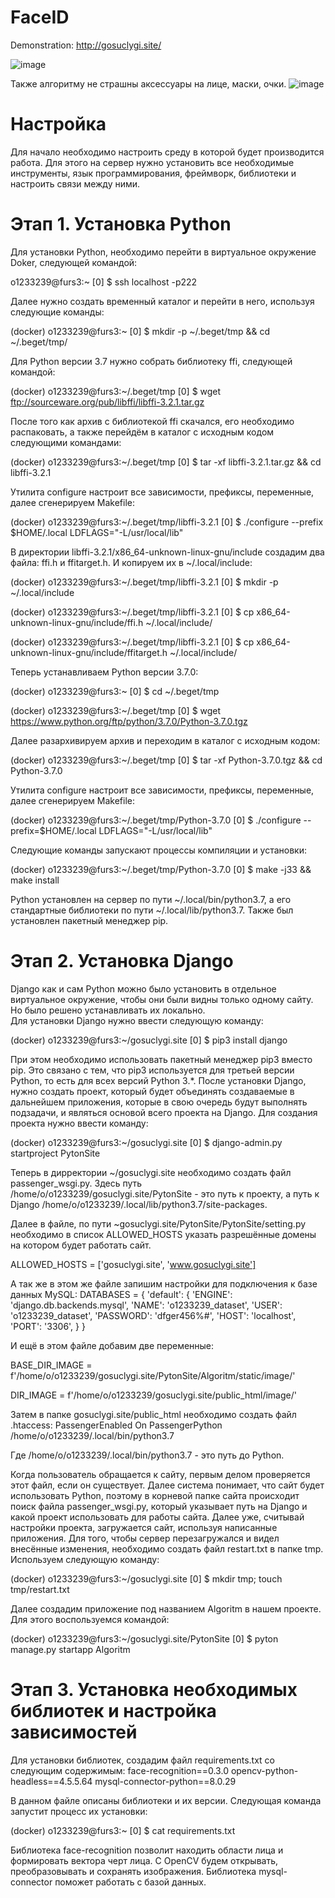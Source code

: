 # FaceID

Demonstration: http://gosuclygi.site/

![image](https://user-images.githubusercontent.com/72864649/186428306-01e12c43-9e88-45d3-bddb-0883969e1760.png)

Также алгоритму не страшны аксессуары на лице, маски, очки.
![image](https://user-images.githubusercontent.com/72864649/186429111-5a626e84-7579-4289-bcbc-fd6e436bba69.png)

# Настройка
Для начало необходимо настроить среду в которой будет производится работа. Для этого на сервер нужно установить все необходимые инструменты, язык программирования, фреймворк, библиотеки и настроить связи между ними. 

# Этап 1. Установка Python

Для установки Python, необходимо перейти в виртуальное окружение Doker, следующей командой:

  o1233239@furs3:~ [0] $ ssh localhost -p222
  
Далее нужно создать временный каталог и перейти в него, используя следующие команды:

(docker) o1233239@furs3:~ [0] $ mkdir -p ~/.beget/tmp && cd ~/.beget/tmp/ 

Для Python версии 3.7 нужно собрать библиотеку ffi, следующей командой: 

(docker) o1233239@furs3:~/.beget/tmp [0] $ wget ftp://sourceware.org/pub/libffi/libffi-3.2.1.tar.gz

После того как архив с библиотекой ffi скачался, его необходимо распаковать, а также перейдём в каталог с исходным кодом следующими командами:

(docker) o1233239@furs3:~/.beget/tmp [0] $ tar -xf libffi-3.2.1.tar.gz && cd libffi-3.2.1

Утилита configure настроит все зависимости, префиксы, переменные, далее сгенерируем Makefile:

(docker) o1233239@furs3:~/.beget/tmp/libffi-3.2.1 [0] $ ./configure --prefix $HOME/.local LDFLAGS="-L/usr/local/lib"

В директории libffi-3.2.1/x86_64-unknown-linux-gnu/include создадим два файла: ffi.h и ffitarget.h. И копируем их в ~/.local/include:

(docker) o1233239@furs3:~/.beget/tmp/libffi-3.2.1 [0] $ mkdir -p ~/.local/include

(docker) o1233239@furs3:~/.beget/tmp/libffi-3.2.1 [0] $ cp x86_64-unknown-linux-gnu/include/ffi.h ~/.local/include/

(docker) o1233239@furs3:~/.beget/tmp/libffi-3.2.1 [0] $ cp x86_64-unknown-linux-gnu/include/ffitarget.h ~/.local/include/

Теперь устанавливаем Python версии 3.7.0:

(docker) o1233239@furs3:~ [0] $ cd ~/.beget/tmp

(docker) o1233239@furs3:~/.beget/tmp [0] $ wget https://www.python.org/ftp/python/3.7.0/Python-3.7.0.tgz

Далее разархивируем архив и переходим в каталог с исходным кодом:

(docker) o1233239@furs3:~/.beget/tmp [0] $ tar -xf Python-3.7.0.tgz && cd Python-3.7.0

Утилита configure настроит все зависимости, префиксы, переменные, далее сгенерируем Makefile:

(docker) o1233239@furs3:~/.beget/tmp/Python-3.7.0 [0] $ ./configure --prefix=$HOME/.local LDFLAGS="-L/usr/local/lib"

Следующие команды запускают процессы компиляции и установки:

(docker) o1233239@furs3:~/.beget/tmp/Python-3.7.0 [0] $ make -j33 && make install

Python установлен на сервер по пути ~/.local/bin/python3.7, а его стандартные библиотеки по пути ~/.local/lib/python3.7. Также был установлен пакетный менеджер pip.

# Этап 2. Установка Django

Django как и сам Python можно было установить в отдельное виртуальное окружение, чтобы они были видны только одному сайту. Но было решено устанавливать их локально.  
Для установки Django нужно ввести следующую команду:

(docker) o1233239@furs3:~/gosuclygi.site [0] $ pip3 install django

При этом необходимо использовать пакетный менеджер pip3 вместо pip. Это связано с тем, что pip3 используется для третьей версии Python, то есть для всех версий Python 3.*.
После установки Django, нужно создать проект, который будет объединять создаваемые в дальнейшем приложения, которые в свою очередь будут выполнять подзадачи, и являться основой всего проекта на Django. Для создания проекта нужно ввести команду:

(docker) o1233239@furs3:~/gosuclygi.site [0] $ django-admin.py startproject PytonSite

Теперь в дирректории ~/gosuclygi.site необходимо создать файл passenger_wsgi.py. Здесь путь /home/o/o1233239/gosuclygi.site/PytonSite - это путь к проекту, а  путь к Django /home/o/o1233239/.local/lib/python3.7/site-packages. 

Далее в файле, по пути ~gosuclygi.site/PytonSite/PytonSite/setting.py необходимо в список ALLOWED_HOSTS указать разрешённые домены на котором будет работать сайт.

ALLOWED_HOSTS = ['gosuclygi.site', 'www.gosuclygi.site'] 

А так же в этом же файле запишим настройки для подключения к базе данных MySQL:
DATABASES = {
    'default': {
        'ENGINE': 'django.db.backends.mysql',
        'NAME': 'o1233239_dataset',
        'USER': 'o1233239_dataset',
        'PASSWORD': 'dfger456%#',
        'HOST': 'localhost',
        'PORT': '3306',
    }
}

И ещё в этом файле добавим две переменные:

BASE_DIR_IMAGE = f'/home/o/o1233239/gosuclygi.site/PytonSite/Algoritm/static/image/'

DIR_IMAGE = f'/home/o/o1233239/gosuclygi.site/public_html/image/'

Затем в папке gosuclygi.site/public_html необходимо создать файл .htaccess:
PassengerEnabled On
PassengerPython /home/o/o1233239/.local/bin/python3.7

Где /home/o/o1233239/.local/bin/python3.7 - это путь до Python.

Когда пользователь обращается к сайту, первым делом проверяется этот файл, если он существует. Далее система понимает, что сайт будет использовать Python, поэтому в корневой папке сайта происходит поиск файла passenger_wsgi.py, который указывает путь на Django и какой проект использовать для работы сайта. Далее уже, считывай настройки проекта, загружается сайт, используя написанные приложения.
Для того, чтобы сервер перезагружался и видел внесённые изменения, необходимо создать файл restart.txt в папке tmp. Используем следующую команду:

(docker) o1233239@furs3:~/gosuclygi.site [0] $ mkdir tmp; touch tmp/restart.txt

Далее создадим приложение под названием Algoritm в нашем проекте. Для этого воспользуемся командой:

(docker) o1233239@furs3:~/gosuclygi.site/PytonSite [0] $ pyton manage.py startapp Algoritm

# Этап 3. Установка необходимых библиотек и настройка зависимостей

Для установки библиотек, создадим файл requirements.txt со следующим содержимым:
face-recognition==0.3.0
opencv-python-headless==4.5.5.64
mysql-connector-python==8.0.29

В данном файле описаны библиотеки и их версии. Следующая команда запустит процесс их установки:

(docker) o1233239@furs3:~ [0] $ cat requirements.txt

Библиотека face-recognition позволит находить области лица и формировать вектора черт лица.
С OpenCV будем открывать, преобразовывать и сохранять изображения.
Библиотека mysql-connector поможет работать с базой данных.

